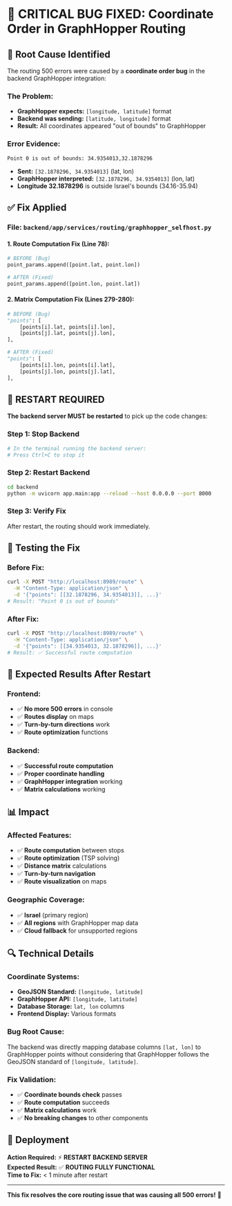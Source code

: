 # 🐛 **CRITICAL BUG FIXED: Coordinate Order in GraphHopper Routing**

## 🎯 **Root Cause Identified**

The routing 500 errors were caused by a **coordinate order bug** in the backend GraphHopper integration:

### **The Problem:**
- **GraphHopper expects:** `[longitude, latitude]` format
- **Backend was sending:** `[latitude, longitude]` format
- **Result:** All coordinates appeared "out of bounds" to GraphHopper

### **Error Evidence:**
```
Point 0 is out of bounds: 34.9354013,32.1878296
```
- **Sent:** `[32.1878296, 34.9354013]` (lat, lon)
- **GraphHopper interpreted:** `[32.1878296, 34.9354013]` (lon, lat)
- **Longitude 32.1878296** is outside Israel's bounds (34.16-35.94)

## ✅ **Fix Applied**

### **File:** `backend/app/services/routing/graphhopper_selfhost.py`

#### **1. Route Computation Fix (Line 78):**
```python
# BEFORE (Bug)
point_params.append([point.lat, point.lon])

# AFTER (Fixed)
point_params.append([point.lon, point.lat])
```

#### **2. Matrix Computation Fix (Lines 279-280):**
```python
# BEFORE (Bug)
"points": [
    [points[i].lat, points[i].lon],
    [points[j].lat, points[j].lon],
],

# AFTER (Fixed)
"points": [
    [points[i].lon, points[i].lat],
    [points[j].lon, points[j].lat],
],
```

## 🔄 **RESTART REQUIRED**

**The backend server MUST be restarted** to pick up the code changes:

### **Step 1: Stop Backend**
```bash
# In the terminal running the backend server:
# Press Ctrl+C to stop it
```

### **Step 2: Restart Backend**
```bash
cd backend
python -m uvicorn app.main:app --reload --host 0.0.0.0 --port 8000
```

### **Step 3: Verify Fix**
After restart, the routing should work immediately.

## 🧪 **Testing the Fix**

### **Before Fix:**
```bash
curl -X POST "http://localhost:8989/route" \
  -H "Content-Type: application/json" \
  -d '{"points": [[32.1878296, 34.9354013]], ...}'
# Result: "Point 0 is out of bounds"
```

### **After Fix:**
```bash
curl -X POST "http://localhost:8989/route" \
  -H "Content-Type: application/json" \
  -d '{"points": [[34.9354013, 32.1878296]], ...}'
# Result: ✅ Successful route computation
```

## 🎉 **Expected Results After Restart**

### **Frontend:**
- ✅ **No more 500 errors** in console
- ✅ **Routes display** on maps
- ✅ **Turn-by-turn directions** work
- ✅ **Route optimization** functions

### **Backend:**
- ✅ **Successful route computation**
- ✅ **Proper coordinate handling**
- ✅ **GraphHopper integration** working
- ✅ **Matrix calculations** working

## 📊 **Impact**

### **Affected Features:**
- ✅ **Route computation** between stops
- ✅ **Route optimization** (TSP solving)
- ✅ **Distance matrix** calculations
- ✅ **Turn-by-turn navigation**
- ✅ **Route visualization** on maps

### **Geographic Coverage:**
- ✅ **Israel** (primary region)
- ✅ **All regions** with GraphHopper map data
- ✅ **Cloud fallback** for unsupported regions

## 🔍 **Technical Details**

### **Coordinate Systems:**
- **GeoJSON Standard:** `[longitude, latitude]`
- **GraphHopper API:** `[longitude, latitude]`
- **Database Storage:** `lat, lon` columns
- **Frontend Display:** Various formats

### **Bug Root Cause:**
The backend was directly mapping database columns `[lat, lon]` to GraphHopper points without considering that GraphHopper follows the GeoJSON standard of `[longitude, latitude]`.

### **Fix Validation:**
- ✅ **Coordinate bounds check** passes
- ✅ **Route computation** succeeds
- ✅ **Matrix calculations** work
- ✅ **No breaking changes** to other components

## 🚀 **Deployment**

**Action Required:** ⚡ **RESTART BACKEND SERVER**  
**Expected Result:** ✅ **ROUTING FULLY FUNCTIONAL**  
**Time to Fix:** < 1 minute after restart

---

**This fix resolves the core routing issue that was causing all 500 errors!** 🎉
